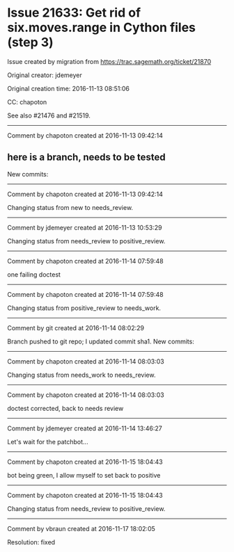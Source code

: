 # Issue 21633: Get rid of six.moves.range in Cython files (step 3)

Issue created by migration from https://trac.sagemath.org/ticket/21870

Original creator: jdemeyer

Original creation time: 2016-11-13 08:51:06

CC:  chapoton

See also #21476 and #21519.


---

Comment by chapoton created at 2016-11-13 09:42:14

here is a branch, needs to be tested
----
New commits:


---

Comment by chapoton created at 2016-11-13 09:42:14

Changing status from new to needs_review.


---

Comment by jdemeyer created at 2016-11-13 10:53:29

Changing status from needs_review to positive_review.


---

Comment by chapoton created at 2016-11-14 07:59:48

one failing doctest


---

Comment by chapoton created at 2016-11-14 07:59:48

Changing status from positive_review to needs_work.


---

Comment by git created at 2016-11-14 08:02:29

Branch pushed to git repo; I updated commit sha1. New commits:


---

Comment by chapoton created at 2016-11-14 08:03:03

Changing status from needs_work to needs_review.


---

Comment by chapoton created at 2016-11-14 08:03:03

doctest corrected, back to needs review


---

Comment by jdemeyer created at 2016-11-14 13:46:27

Let's wait for the patchbot...


---

Comment by chapoton created at 2016-11-15 18:04:43

bot being green, I allow myself to set back to positive


---

Comment by chapoton created at 2016-11-15 18:04:43

Changing status from needs_review to positive_review.


---

Comment by vbraun created at 2016-11-17 18:02:05

Resolution: fixed
